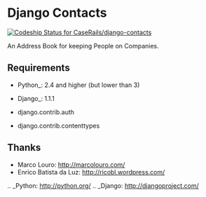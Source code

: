 Django Contacts
===============

[ ![Codeship Status for CaseRails/django-contacts](https://www.codeship.io/projects/61563d40-5d64-0131-692d-2a0738b6ecf1/status?branch=master)](https://www.codeship.io/projects/11982)

An Address Book for keeping People on Companies.

Requirements
------------

* Python_: 2.4 and higher (but lower than 3)
* Django_: 1.1.1

 * django.contrib.auth
 * django.contrib.contenttypes

Thanks
------

* Marco Louro: http://marcolouro.com/
* Enrico Batista da Luz: http://ricobl.wordpress.com/

.. _Python: http://python.org/
.. _Django: http://djangoproject.com/

